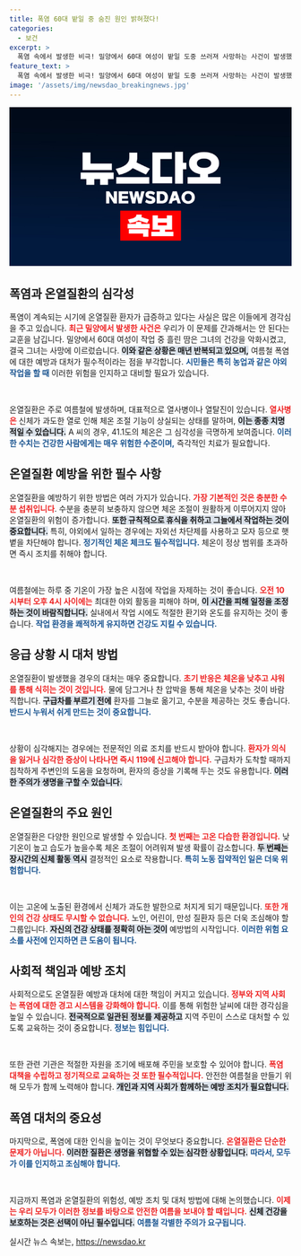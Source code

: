 ```yaml
---
title: 폭염 60대 밭일 중 숨진 원인 밝혀졌다!
categories:
  - 보건
excerpt: >
  폭염 속에서 발생한 비극! 밀양에서 60대 여성이 밭일 도중 쓰러져 사망하는 사건이 발생했습니다. 체온 41.1도, 열사병의 참혹한 실태를 알려드립니다.
feature_text: >
  폭염 속에서 발생한 비극! 밀양에서 60대 여성이 밭일 도중 쓰러져 사망하는 사건이 발생했습니다. 체온 41.1도, 열사병의 참혹한 실태를 알려드립니다.
image: '/assets/img/newsdao_breakingnews.jpg'
---
```


<p><img src="/assets/img/newsdao_breakingnews.jpg" alt="ranknews 속보" /></p>

<h2 data-ke-size="size26">폭염과 온열질환의 심각성</h2>

<p>폭염이 계속되는 시기에 온열질환 환자가 급증하고 있다는 사실은 많은 이들에게 경각심을 주고 있습니다. <b><span style="color: #ee2323;">최근 밀양에서 발생한 사건은</span></b> 우리가 이 문제를 간과해서는 안 된다는 교훈을 남깁니다. 밀양에서 60대 여성이 작업 중 흘린 땀은 그녀의 건강을 악화시켰고, 결국 그녀는 사망에 이르렀습니다. <b><span style="background-color: #21538527;">이와 같은 상황은 매년 반복되고 있으며,</span></b> 여름철 폭염에 대한 예방과 대처가 필수적이라는 점을 부각합니다. <b><span style="color: #1a5490;">시민들은 특히 농업과 같은 야외 작업을 할 때</span></b> 이러한 위험을 인지하고 대비할 필요가 있습니다.</p>

<p data-ke-size="size16">&nbsp;</p>

<p>온열질환은 주로 여름철에 발생하며, 대표적으로 열사병이나 열탈진이 있습니다. <b><span style="color: #ee2323;">열사병은</span></b> 신체가 과도한 열로 인해 체온 조절 기능이 상실되는 상태를 말하며, <b><span style="background-color: #21538527;">이는 종종 치명적일 수 있습니다.</span></b> A 씨의 경우, 41.1도의 체온은 그 심각성을 극명하게 보여줍니다. <b><span style="color: #1a5490;">이러한 수치는 건강한 사람에게는 매우 위험한 수준이며,</span></b> 즉각적인 치료가 필요합니다.</p>

<h2 data-ke-size="size26">온열질환 예방을 위한 필수 사항</h2>

<p>온열질환을 예방하기 위한 방법은 여러 가지가 있습니다. <b><span style="color: #ee2323;">가장 기본적인 것은 충분한 수분 섭취입니다</span></b>. 수분을 충분히 보충하지 않으면 체온 조절이 원활하게 이루어지지 않아 온열질환의 위험이 증가합니다. <b><span style="background-color: #21538527;">또한 규칙적으로 휴식을 취하고 그늘에서 작업하는 것이 중요합니다.</span></b> 특히, 야외에서 일하는 경우에는 자외선 차단제를 사용하고 모자 등으로 햇볕을 차단해야 합니다. <b><span style="color: #1a5490;">정기적인 체온 체크도 필수적입니다.</span></b> 체온이 정상 범위를 초과하면 즉시 조치를 취해야 합니다.</p>

<p data-ke-size="size16">&nbsp;</p>

<p>여름철에는 하루 중 기온이 가장 높은 시점에 작업을 자제하는 것이 좋습니다. <b><span style="color: #ee2323;">오전 10시부터 오후 4시 사이에는</span></b> 최대한 야외 활동을 피해야 하며, <b><span style="background-color: #21538527;">이 시간을 피해 일정을 조정하는 것이 바람직합니다.</span></b> 실내에서 작업 시에도 적절한 환기와 온도를 유지하는 것이 좋습니다. <b><span style="color: #1a5490;">작업 환경을 쾌적하게 유지하면 건강도 지킬 수 있습니다.</span></b></p>

<h2 data-ke-size="size26">응급 상황 시 대처 방법</h2>

<p>온열질환이 발생했을 경우의 대처는 매우 중요합니다. <b><span style="color: #ee2323;">초기 반응은 체온을 낮추고 샤워를 통해 식히는 것이 것입니다.</span></b> 물에 담그거나 찬 압박을 통해 체온을 낮추는 것이 바람직합니다. <b><span style="background-color: #21538527;">구급차를 부르기 전에</span></b> 환자를 그늘로 옮기고, 수분을 제공하는 것도 좋습니다. <b><span style="color: #1a5490;">반드시 누워서 쉬게 만드는 것이 중요합니다.</span></b> </p>

<p data-ke-size="size16">&nbsp;</p>

<p>상황이 심각해지는 경우에는 전문적인 의료 조치를 반드시 받아야 합니다. <b><span style="color: #ee2323;">환자가 의식을 잃거나 심각한 증상이 나타나면 즉시 119에 신고해야 합니다.</span></b> 구급차가 도착할 때까지 침착하게 주변인의 도움을 요청하며, 환자의 증상을 기록해 두는 것도 유용합니다. <b><span style="background-color: #21538527;">이러한 주의가 생명을 구할 수 있습니다.</span></b></p>

<h2 data-ke-size="size26">온열질환의 주요 원인</h2>

<p>온열질환은 다양한 원인으로 발생할 수 있습니다. <b><span style="color: #ee2323;">첫 번째는 고온 다습한 환경입니다.</span></b> 낮 기온이 높고 습도가 높을수록 체온 조절이 어려워져 발생 확률이 감소합니다. <b><span style="background-color: #21538527;">두 번째는 장시간의 신체 활동 역시</span></b> 결정적인 요소로 작용합니다. <b><span style="color: #1a5490;">특히 노동 집약적인 일은 더욱 위험합니다.</span></b> </p>

<p data-ke-size="size16">&nbsp;</p>

<p>이는 고온에 노출된 환경에서 신체가 과도한 발한으로 처지게 되기 때문입니다. <b><span style="color: #ee2323;">또한 개인의 건강 상태도 무시할 수 없습니다.</span></b> 노인, 어린이, 만성 질환자 등은 더욱 조심해야 할 그룹입니다. <b><span style="background-color: #21538527;">자신의 건강 상태를 정확히 아는 것이</span></b> 예방법의 시작입니다. <b><span style="color: #1a5490;">이러한 위험 요소를 사전에 인지하면 큰 도움이 됩니다.</span></b></p>

<h2 data-ke-size="size26">사회적 책임과 예방 조치</h2>

<p>사회적으로도 온열질환 예방과 대처에 대한 책임이 커지고 있습니다. <b><span style="color: #ee2323;">정부와 지역 사회는 폭염에 대한 경고 시스템을 강화해야 합니다.</span></b> 이를 통해 위험한 날씨에 대한 경각심을 높일 수 있습니다. <b><span style="background-color: #21538527;">전국적으로 일관된 정보를 제공하고</span></b> 지역 주민이 스스로 대처할 수 있도록 교육하는 것이 중요합니다. <b><span style="color: #1a5490;">정보는 힘입니다.</span></b></p>

<p data-ke-size="size16">&nbsp;</p>

<p>또한 관련 기관은 적절한 자원을 조기에 배포해 주민을 보호할 수 있어야 합니다. <b><span style="color: #ee2323;">폭염 대책을 수립하고 정기적으로 교육하는 것 또한 필수적입니다.</span></b> 안전한 여름철을 만들기 위해 모두가 함께 노력해야 합니다. <b><span style="background-color: #21538527;">개인과 지역 사회가 함께하는 예방 조치가 필요합니다.</span></b></p>

<h2 data-ke-size="size26">폭염 대처의 중요성</h2>

<p>마지막으로, 폭염에 대한 인식을 높이는 것이 무엇보다 중요합니다. <b><span style="color: #ee2323;">온열질환은 단순한 문제가 아닙니다.</span></b> <b><span style="background-color: #21538527;">이러한 질환은 생명을 위협할 수 있는 심각한 상황입니다.</span></b> <b><span style="color: #1a5490;">따라서, 모두가 이를 인지하고 조심해야 합니다.</span></b> </p>

<p data-ke-size="size16">&nbsp;</p>

<p>지금까지 폭염과 온열질환의 위험성, 예방 조치 및 대처 방법에 대해 논의했습니다. <b><span style="color: #ee2323;">이제는 우리 모두가 이러한 정보를 바탕으로 안전한 여름을 보내야 할 때입니다.</span></b> <b><span style="background-color: #21538527;">신체 건강을 보호하는 것은 선택이 아닌 필수입니다.</span></b> <b><span style="color: #1a5490;">여름철 각별한 주의가 요구됩니다.</span></b></p>
실시간 뉴스 속보는, <a href="https://newsdao.kr" rel="dofollow">https://newsdao.kr</a>


